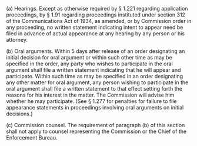 (a) Hearings. Except as otherwise required by § 1.221 regarding application proceedings, by § 1.91 regarding proceedings instituted under section 312 of the Communications Act of 1934, as amended, or by Commission order in any proceeding, no written statement indicating intent to appear need be filed in advance of actual appearance at any hearing by any person or his attorney.

(b) Oral arguments. Within 5 days after release of an order designating an initial decision for oral argument or within such other time as may be specified in the order, any party who wishes to participate in the oral argument shall file a written statement indicating that he will appear and participate. Within such time as may be specified in an order designating any other matter for oral argument, any person wishing to participate in the oral argument shall file a written statement to that effect setting forth the reasons for his interest in the matter. The Commission will advise him whether he may participate. (See § 1.277 for penalties for failure to file appearance statements in proceedings involving oral arguments on initial decisions.)

(c) Commission counsel. The requirement of paragraph (b) of this section shall not apply to counsel representing the Commission or the Chief of the Enforcement Bureau.

